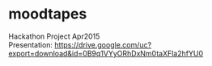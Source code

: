 # moodtapes
Hackathon Project Apr2015<br>
Presentation: https://drive.google.com/uc?export=download&id=0B9q1VYyORhDxNm0taXFla2hfYU0
